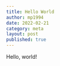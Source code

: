 ```yaml
---
title: Hello World
author: mp1994
date: 2022-02-21
category: meta
layout: post
published: true
---
```


Hello, world!